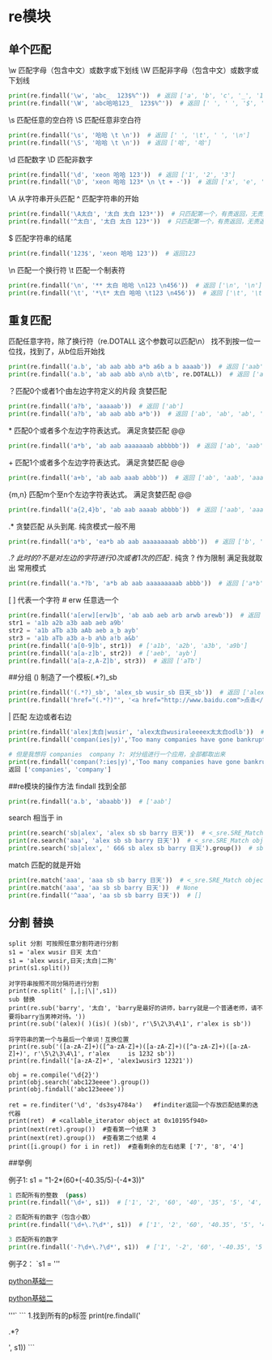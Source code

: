 # re模块

## 单个匹配

\w 匹配字母（包含中文）或数字或下划线
\W 匹配非字母（包含中文）或数字或下划线
```python
print(re.findall('\w', 'abc_  123$%^'))  # 返回 ['a', 'b', 'c', '_', '1', '2', '3']
print(re.findall('\W', 'abc哈哈123_  123$%^'))  # 返回 [' ', ' ', '$', '%', '^']
```

\s 	匹配任意的空白符
\S 	匹配任意非空白符
```python
print(re.findall('\s', '哈哈 \t \n'))  # 返回 [' ', '\t', ' ', '\n']
print(re.findall('\S', '哈哈 \t \n'))  # 返回 ['哈', '哈']
```

\d 	匹配数字
\D 	匹配非数字
```python
print(re.findall('\d', 'xeon 哈哈 123'))  # 返回 ['1', '2', '3']
print(re.findall('\D', 'xeon 哈哈 123* \n \t + -'))  # 返回 ['x', 'e', 'o', 'n', ' ', '哈', '哈', ' ', '*', ' ', '\n', ' ', '\t']
```

\A 	从字符串开头匹配
^ 	匹配字符串的开始
```python
print(re.findall('\A太白', '太白 太白 123*'))  # 只匹配第一个，有责返回，无责返回[]
print(re.findall('^太白', '太白 太白 123*'))  # 只匹配第一个，有责返回，无责返回[]
```

$ 	匹配字符串的结尾
```python
print(re.findall('123$', 'xeon 哈哈 123'))  # 返回123
```

\n 	匹配一个换行符
\t 	匹配一个制表符
```python
print(re.findall('\n', '** 太白 哈哈 \n123 \n456'))  # 返回 ['\n', '\n']
print(re.findall('\t', '*\t* 太白 哈哈 \t123 \n456'))  # 返回 ['\t', '\t']
```

## 重复匹配
匹配任意字符，除了换行符（re.DOTALL 这个参数可以匹配\n）
找不到按一位一位找，找到了，从b位后开始找
```python
print(re.findall('a.b', 'ab aab abb a*b a6b a b aaaab'))  # 返回 ['aab', 'abb', 'a*b', 'a6b', 'a b', 'aab']
print(re.findall('a.b', 'ab aab abb a\nb a\tb', re.DOTALL))  # 返回 ['aab', 'abb', 'a\nb', 'a\tb']
```

？匹配0个或者1个由左边字符定义的片段  贪婪匹配
```python
print(re.findall('a?b', 'aaaaab'))  # 返回 ['ab']
print(re.findall('a?b', 'ab aab abb a*b'))  # 返回 ['ab', 'ab', 'ab', 'b', 'b']
```

\* 匹配0个或者多个左边字符表达式。 满足贪婪匹配 @@
```python
print(re.findall('a*b', 'ab aab aaaaaaab abbbbb'))  # 返回 ['ab', 'aab', 'aaaaaaab', 'ab', 'b', 'b', 'b', 'b']
```

\+ 匹配1个或者多个左边字符表达式。 满足贪婪匹配  @@
```python
print(re.findall('a+b', 'ab aab aaab abbb'))  # 返回 ['ab', 'aab', 'aaab', 'ab']
```

{m,n}  匹配m个至n个左边字符表达式。 满足贪婪匹配  @@
```python
print(re.findall('a{2,4}b', 'ab aab aaaab abbbb'))  # 返回 ['aab', 'aaaab']
```

.* 贪婪匹配 从头到尾.  纯贪模式一般不用
```python
print(re.findall('a*b', 'ea*b ab aab aaaaaaaaab abbb'))  # 返回 ['b', 'ab', 'aab', 'aaaaaaaaab', 'ab', 'b', 'b']
```

.*? 此时的?不是对左边的字符进行0次或者1次的匹配  .* 纯贪  ? 作为限制 满足我就取出  常用模式
```python
print(re.findall('a.*?b', 'a*b ab aab aaaaaaaaab abbb'))  # 返回 ['a*b', 'ab', 'aab', 'aaaaaaaaab', 'ab']
```

[ ] 代表一个字符  # erw 任意选一个
```python
print(re.findall('a[erw][erw]b', 'ab aab aeb arb arwb arewb'))  # 返回 ['arwb']
str1 = 'a1b a2b a3b aab aeb a9b'
str2 = 'a1b aTb a3b aAb aeb a_b ayb'
str3 = 'a1b aTb a3b a-b a%b a!b a&b'
print(re.findall('a[0-9]b', str1))  # ['a1b', 'a2b', 'a3b', 'a9b']
print(re.findall('a[a-z]b', str2))  # ['aeb', 'ayb']
print(re.findall('a[a-z,A-Z]b', str3))  # 返回 ['aTb']
```
##分组
() 制造了一个模板(.*?)_sb
```python
print(re.findall('(.*?)_sb', 'alex_sb wusir_sb 日天_sb'))  # 返回 ['alex', ' wusir', ' 日天']
print(re.findall('href="(.*?)"', '<a href="http://www.baidu.com">点击</a>'))  # 取出网址并以列表显示
```

| 匹配 左边或者右边
```python
print(re.findall('alex|太白|wusir', 'alex太白wusiraleeeex太太白odlb'))  # 返回 ['alex', '太白', 'wusir', '太白']
print(re.findall('compan(ies|y)','Too many companies have gone bankrupt, and the next one is my company'))  # ['ies', 'y']

# 但是我想将 companies  company ?: 对分组进行一个应用，全部都取出来
print(re.findall('compan(?:ies|y)','Too many companies have gone bankrupt, and the next one is my company'))
返回 ['companies', 'company']
```

##re模块的操作方法
findall 找到全部
```python
print(re.findall('a.b', 'abaabb'))  # ['aab']
```
search 相当于 in
```python
print(re.search('sb|alex', 'alex sb sb barry 日天'))  # <_sre.SRE_Match object; span=(0, 4), match='alex'>
print(re.search('aaa', 'alex sb sb barry 日天'))  # <_sre.SRE_Match object; span=(0, 4), match='alex'>
print(re.search('sb|alex', ' 666 sb alex sb barry 日天').group())  # sb
```

match 匹配的就是开始
```python
print(re.match('aaa', 'aaa sb sb barry 日天'))  # <_sre.SRE_Match object; span=(0, 3), match='aaa'>
print(re.match('aaa', 'aa sb sb barry 日天'))  # None
print(re.findall('^aaa', 'aa sb sb barry 日天'))  # []
```

## 分割 替换
```
split 分割 可按照任意分割符进行分割
s1 = 'alex wusir 日天 太白'
s1 = 'alex wusir,日天;太白|二狗'
print(s1.split())

对字符串按照不同分隔符进行分割
print(re.split(' |,|;|\|',s1))
sub 替换
print(re.sub('barry', '太白', 'barry是最好的讲师，barry就是一个普通老师，请不要将barry当男神对待。'))
print(re.sub('(alex)( )(is)( )(sb)', r'\5\2\3\4\1', r'alex is sb'))

将字符串的第一个与最后一个单词！互换位置
print(re.sub('([a-zA-Z]+)([^a-zA-Z]+)([a-zA-Z]+)([^a-zA-Z]+)([a-zA-Z]+)', r'\5\2\3\4\1', r'alex     is 1232 sb'))
print(re.findall('[a-zA-Z]+', 'alex1wusir3 12321'))

obj = re.compile('\d{2}')
print(obj.search('abc123eeee').group())
print(obj.findall('abc123eeee'))

ret = re.finditer('\d', 'ds3sy4784a')   #finditer返回一个存放匹配结果的迭代器
print(ret)  # <callable_iterator object at 0x10195f940>
print(next(ret).group())  #查看第一个结果 3
print(next(ret).group())  #查看第二个结果 4
print([i.group() for i in ret])  #查看剩余的左右结果 ['7', '8', '4']
```
##举例

例子1:
s1 = "1-2*(60+(-40.35/5)-(-4*3))"
```python
1 匹配所有的整数  (pass)
print(re.findall('\d+', s1))  # ['1', '2', '60', '40', '35', '5', '4', '3']

2 匹配所有的数字（包含小数）
print(re.findall('\d+\.?\d*', s1))  # ['1', '2', '60', '40.35', '5', '4', '3']

3 匹配所有的数字
print(re.findall('-?\d+\.?\d*', s1))  # ['1', '-2', '60', '-40.35', '5', '-4', '3']
```

例子2：
`s1 = '''
<p><a style="text-decoration: underline;" href="http://www.cnblogs.com/jin-xin/articles/7459977.html" target="_blank">python基础一</a></p>
<p><a style="text-decoration: underline;" href="http://www.cnblogs.com/jin-xin/articles/7562422.html" target="_blank">python基础二</a></p>
'''`
```
1.找到所有的p标签
print(re.findall('<p>.*?</p>', s1))
```